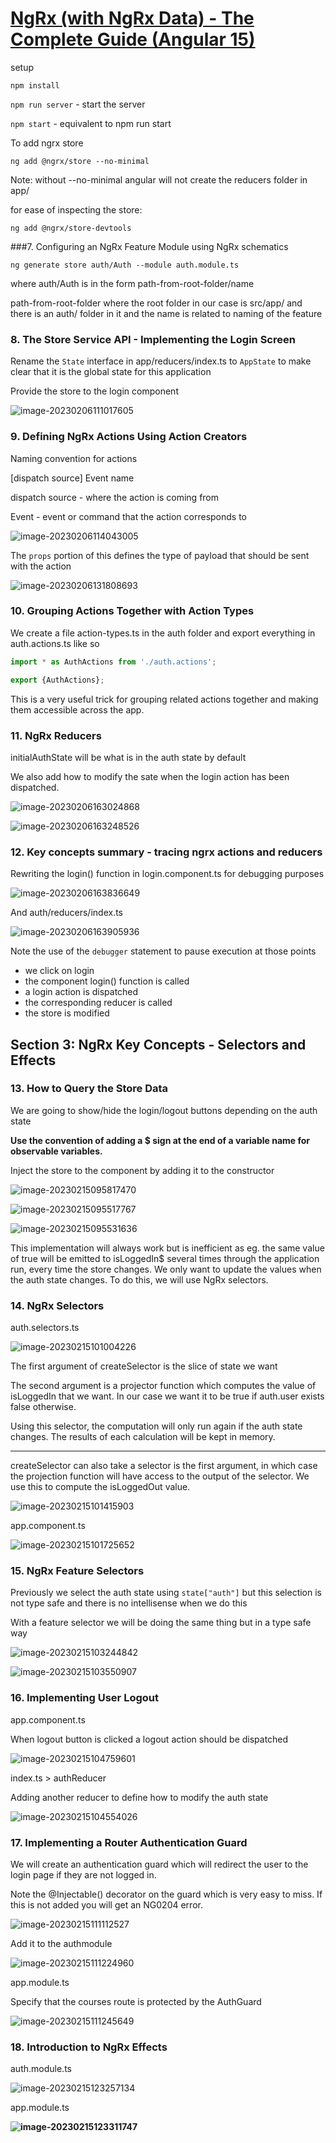 # [NgRx (with NgRx Data) - The Complete Guide (Angular 15)](https://www.udemy.com/course/ngrx-course/)

setup

`npm install`

`npm run server` - start the server

`npm start` - equivalent to npm run start

To add ngrx store

`ng add @ngrx/store --no-minimal`

Note: without --no-minimal angular will not create the reducers folder in app/

for ease of inspecting the store:

`ng add @ngrx/store-devtools`

###7.  Configuring an NgRx Feature Module using NgRx schematics

`ng generate store auth/Auth --module auth.module.ts`

where auth/Auth is in the form path-from-root-folder/name

path-from-root-folder where the root folder in our case is src/app/ and there is an auth/ folder in it
and the name is related to naming of the feature

### 8. The Store Service API - Implementing the Login Screen

Rename the `State` interface in app/reducers/index.ts to `AppState` to make clear that it is the global state for this application

Provide the store to the login component

![image-20230206111017605](assets/image-20230206111017605.png)

### 9. Defining NgRx Actions Using Action Creators

Naming convention for actions

[dispatch source] Event name

dispatch source - where the action is coming from

Event - event or command that the action corresponds to

![image-20230206114043005](assets/image-20230206114043005.png)

The `props` portion of this defines the type of payload that should be sent with the action

![image-20230206131808693](assets/image-20230206131808693.png)

### 10. Grouping Actions Together with Action Types

We create a file action-types.ts in the auth folder and export everything in auth.actions.ts like so

```typescript
import * as AuthActions from './auth.actions';

export {AuthActions};
```

This is a very useful trick for grouping related actions together and making them accessible across the app.

### 11. NgRx Reducers

initialAuthState will be what is in the auth state by default

We also add how to modify the sate when the login action has been dispatched.

![image-20230206163024868](assets/image-20230206163024868.png)

![image-20230206163248526](assets/image-20230206163248526.png)

### 12. Key concepts summary - tracing ngrx actions and reducers

Rewriting the login() function in login.component.ts for debugging purposes

![image-20230206163836649](assets/image-20230206163836649.png)

And auth/reducers/index.ts

![image-20230206163905936](assets/image-20230206163905936.png)

Note the use of the `debugger` statement to pause execution at those points

- we click on login
- the component login() function is called
- a login action is dispatched
- the corresponding reducer is called
- the store is modified

## Section 3: NgRx Key Concepts - Selectors and Effects

### 13. How to Query the Store Data

We are going to show/hide the login/logout buttons depending on the auth state

**Use the convention of adding a $ sign at the end of a variable name for observable variables.**

Inject the store to the component by adding it to the constructor

![image-20230215095817470](assets/image-20230215095817470.png)

![image-20230215095517767](assets/image-20230215095517767.png)

![image-20230215095531636](assets/image-20230215095531636.png)

This implementation will always work but is inefficient as eg. the same value of true will be emitted to isLoggedIn$ several times through the application run, every time the store changes. We only want to update the values when the auth state changes. To do this, we will use NgRx selectors.

### 14. NgRx Selectors

auth.selectors.ts

![image-20230215101004226](assets/image-20230215101004226.png)

The first argument of createSelector is the slice of state we want

The second argument is a projector function which computes the value of isLoggedIn that we want. In our case we want it to be true if auth.user exists false otherwise.

Using this selector, the computation will only run again if the auth state changes. The results of each calculation will be kept in memory.

---

createSelector can also take a selector is the first argument, in which case the projection function will have access to the output of the selector. We use this to compute the isLoggedOut value.

![image-20230215101415903](assets/image-20230215101415903.png)

app.component.ts

![image-20230215101725652](assets/image-20230215101725652.png)

### 15. NgRx Feature Selectors

Previously we select the auth state using `state["auth"]` but this selection is not type safe and there is no intellisense when we do this

With a feature selector we will be doing the same thing but in a type safe way

![image-20230215103244842](assets/image-20230215103244842.png)

![image-20230215103550907](assets/image-20230215103550907.png)

### 16. Implementing User Logout

app.component.ts

When logout button is clicked a logout action should be dispatched

![image-20230215104759601](assets/image-20230215104759601.png)

index.ts > authReducer

Adding another reducer to define how to modify the auth state

![image-20230215104554026](assets/image-20230215104554026.png)

### 17. Implementing a Router Authentication Guard

We will create an authentication guard which will redirect the user to the login page if they are not logged in.

Note the @Injectable() decorator on the guard which is very easy to miss. If this is not added you will get an NG0204 error.

![image-20230215111112527](C:\Users\Sophia\AppData\Roaming\Typora\typora-user-images\image-20230215111112527.png)

Add it to the authmodule

![image-20230215111224960](C:\Users\Sophia\AppData\Roaming\Typora\typora-user-images\image-20230215111224960.png)

app.module.ts

Specify that the courses route is protected by the AuthGuard

![image-20230215111245649](C:\Users\Sophia\AppData\Roaming\Typora\typora-user-images\image-20230215111245649.png)

### 18. Introduction to NgRx Effects

auth.module.ts

![image-20230215123257134](assets/image-20230215123257134.png)

app.module.ts

**![image-20230215123311747](assets/image-20230215123311747.png)**
